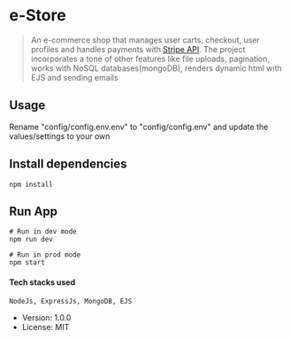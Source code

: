 # e-Store

> An e-commerce shop that manages user carts, checkout, user profiles and handles payments with [Stripe API](https://stripe.com/gb). The project incorporates a tone of other features like file uploads, pagination, works with NoSQL databases(mongoDB), renders dynamic html with  EJS and sending emails 

## Usage
Rename "config/config.env.env" to "config/config.env" and update the values/settings to your own

## Install dependencies
```
npm install
```

## Run App
```
# Run in dev mode
npm run dev

# Run in prod mode
npm start
```
#### Tech stacks used
```
NodeJs, ExpressJs, MongoDB, EJS
```
- Version: 1.0.0
- License: MIT
